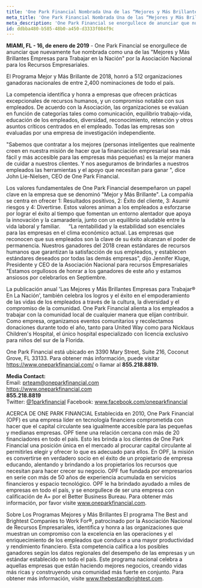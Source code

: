 ```yaml
---
title: 'One Park Financial Nombrada Una de las “Mejores y Más Brillantes Empresas" en Estados Unidos'
meta_title: 'One Park Financial Nombrada Una de las “Mejores y Más Brillantes Empresas" en Estados Unidos'
meta_description: 'One Park Financial se enorgullece de anunciar que nuevamente fue nombrada como una de las "Mejores y Más Brillantes Empresas para Trabajar en la Nación" por la Asociación Nacional para los Recursos Empresariales.'
id: ddbba480-b585-48b0-a450-d3333f084f9c
---
```

**MIAMI, FL - 16, de enero de 2019** - One Park Financial se enorgullece de anunciar que nuevamente fue nombrada como una de las "Mejores y Más Brillantes Empresas para Trabajar en la Nación" por la Asociación Nacional para los Recursos Empresariales. 

El Programa Mejor y Más Brillante de 2018, honró a 512 organizaciones ganadoras nacionales de entre 2,400 nominaciones de todo el país. 

La competencia identifica y honra a empresas que ofrecen prácticas excepcionales de recursos humanos, y un compromiso notable con sus empleados. De acuerdo con la Asociación, las organizaciones se evalúan en función de categorías tales como comunicación, equilibrio trabajo-vida, educación de los empleados, diversidad, reconocimiento, retención y otros asuntos críticos centrados en el empleado.  Todas las empresas son evaluadas por una empresa de investigación independiente.

"Sabemos que contratar a los mejores (personas inteligentes que realmente creen en nuestra misión de hacer que la financiación empresarial sea más fácil y más accesible para las empresas más pequeñas)  es la mejor manera de cuidar a nuestros clientes. Y nos aseguramos de brindarles a nuestros empleados las herramientas y el apoyo que necesitan para ganar ", dice John Lie-Nielsen, CEO de One Park Financial.

Los valores fundamentales de One Park Financial desempeñaron un papel clave en la empresa que se denominó "Mejor y Más Brillante". La compañía se centra en ofrecer 1: Resultados positivos, 2: Éxito del cliente, 3: Asumir riesgos y 4: Divertirse. Estos valores animan a los empleados a esforzarse por lograr el éxito al tiempo que fomentan un entorno alentador que apoya la innovación y la camaradería, junto con un equilibrio saludable entre la vida laboral y familiar. 
 
“La rentabilidad y la estabilidad son esenciales para las empresas en el clima económico actual. Las empresas que reconocen que sus empleados son la clave de su éxito alcanzan el poder de permanencia. Nuestros ganadores del 2018 crean estándares de recursos humanos que garantizan la satisfacción de sus empleados, y establecen estándares deseados por todas las demás empresas", dijo Jennifer Kluge, Presidente y CEO de la Asociación Nacional para recursos Empresariales "Estamos orgullosos de honrar a los ganadores de este año y estamos ansiosos por celebrarlos en Septiembre.

La publicación anual 'Las Mejores y Más Brillantes Empresas para Trabajar® En La Nación', también celebra los logros y el éxito en el empoderamiento de las vidas de los empleados a través de la cultura, la diversidad y el compromiso de la comunidad. One Park Financial alienta a los empleados a trabajar con la comunidad local de cualquier manera que elijan contribuir. Como empresa, organizamos eventos comunitarios y recolectamos donaciones durante todo el año, tanto para United Way como para Nicklaus Children's Hospital, el único hospital especializado con licencia exclusivo para niños del sur de la Florida. 

One Park Financial está ubicado en 3390 Mary Street, Suite 216, Coconut Grove, FL 33133. Para obtener más información, puede visitar https://www.oneparkfinancial.com/ o llamar al **855.218.8819.**

**Media Contact:** 
<br/>
Email: prteam@oneparkfinancial.com 
<br/>
<a href="https://www.oneparkfinancial.com/">https://www.oneparkfinancial.com</a>
<br/>
**855.218.8819**
<br/>
Twitter: <a href="https://twitter.com/1parkfinancial">@1parkfinancial</a> 
Facebook: <a href="https://www.facebook.com/oneparkfinancial">www.facebook.com/oneparkfinancial</a>

ACERCA DE ONE PARK FINANCIAL
Establecida en 2010, One Park Financial (OPF) es una empresa líder en tecnología financiera comprometida con hacer que el capital circulante sea igualmente accesible para las pequeñas y medianas empresas. OPF tiene una relación cercana con más de 20 financiadores en todo el país. Esto les brinda a los clientes de One Park Financial una posición única en el mercado al procurar capital circulante al permitirles elegir y ofrecer lo que es adecuado para ellos. En OPF, la misión es convertirse en verdadero socio en el éxito de un propietario de empresa  educando, alentando y brindando a los propietarios los recursos que necesitan para hacer crecer su negocio. OPF fue fundada por empresarios en serie con más de 50 años de experiencia acumulada en servicios financieros y espacio tecnológico. OPF le ha brindado ayudado a miles de empresas en todo el país, y se enorgullece de ser una empresa con calificación de A+ por el Better Business Bureau. Para obtener más información, por favor visite www.oneparkfinancial.com.

Sobre Los Programas Mejores y Más Brillantes
El programa The Best and Brightest Companies to Work For®, patrocinado por la Asociación Nacional de Recursos Empresariales, identifica y honra a las organizaciones que muestran un compromiso con la excelencia en las operaciones y el enriquecimiento de los empleados que conduce a una mayor productividad y rendimiento financiero. Esta competencia califica a los posibles ganadores según los datos regionales del desempeño de las empresas y un estándar establecido en todo el país. Este programa nacional celebra a aquellas empresas que están haciendo mejores negocios, creando vidas más ricas y construyendo una comunidad más fuerte en conjunto. Para obtener más información, visite www.thebestandbrightest.com.